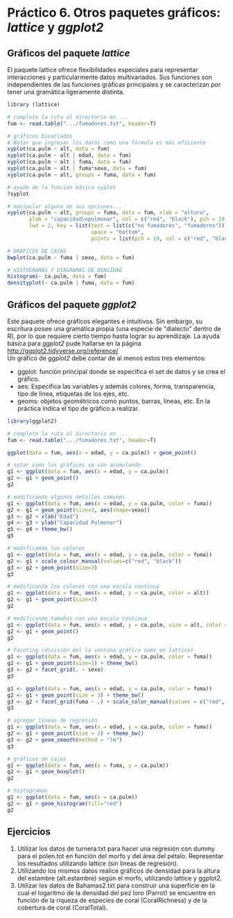 # Práctico 6. Otros paquetes gráficos: *lattice* y *ggplot2*


## Gráficos del paquete *lattice*

El paquete lattice ofrece flexibilidades especiales para representar interacciones y particularmente datos multivariados. Sus funciones son independientes de las funciones gráficas principales y se caracterizan por tener una gramática ligeramente distinta.   

```R
library (lattice)

# complete la ruta al directorio en ...
fum <- read.table(".../fumadores.txt", header=T)

# gráficos bivariados
# Notar que ingresar los datos como una fórmula es más eficiente
xyplot(ca.pulm ~ alt, data = fum)
xyplot(ca.pulm ~ alt | edad, data = fum)
xyplot(ca.pulm ~ alt | fuma, data = fum)
xyplot(ca.pulm ~ alt | fuma*sexo, data = fum)
xyplot(ca.pulm ~ alt, groups = fuma, data = fum)

# ayuda de la funcion básica xyplot
?xyplot

# manipular alguna de sus opciones...
xyplot(ca.pulm ~ alt, groups = fuma, data = fum, xlab = "altura", 
       ylab = "capacidad\npulmonar", col = c("red", "black"), pch = 19, 
       lwd = 2, key = list(text = list(c("no fumadores", "fumadores")), 
                           space = "bottom", 
                           points = list(pch = 19, col = c("red", "black"))))

# GRÁFICOS DE CAJAS
bwplot(ca.pulm ~ fuma | sexo, data = fum)

# HISTOGRAMAS Y DIAGRAMAS DE DENSIDAD
histogram(~ ca.pulm, data = fum)
densityplot(~ ca.pulm | fuma, data = fum)
```

## Gráficos del paquete *ggplot2*

Este paquete ofrece gráficos elegantes e intuitivos. Sin embargo, su escritura posee una gramática propia (una especie de "dialecto" dentro de R), por lo que requiere cierto tiempo hasta lograr su aprendizaje. La ayuda básica para *ggplot2* pude hallarse en la página http://ggplot2.tidyverse.org/reference/  
Un gráfico de *ggplot2* debe contar de al menos estos tres elementos:  

* ggplot: función principal donde se especifica el set de datos y se crea el gráfico.   
* aes: Especifica las variables y además  colores, forma, transparencia, tipo de línea, etiquetas de los ejes, etc.  
* geoms: objetos geométricos como puntos, barras, líneas, etc. En la práctica indica el tipo de gráfico a realizar.  

```R
library(ggplot2)

# complete la ruta al directorio en ...
fum <- read.table(".../fumadores.txt", header=T)

ggplot(data = fum, aes(x = edad, y = ca.pulm)) + geom_point()

# notar como los gráficos se van acumulando
g1 <- ggplot(data = fum, aes(x = edad, y = ca.pulm))
g2 <- g1 + geom_point()
g2

# modificando algunos detalles comunes
g1 <- ggplot(data = fum, aes(x = edad, y = ca.pulm, color = fuma)) 
g2 <- g1 + geom_point(size=3, aes(shape=sexo)) 
g3 <- g2 + xlab("Edad")
g4 <- g3 + ylab("Capacidad Pulmonar")
g5 <- g4 + theme_bw()
g5

# modificando los colores 
g1 <- ggplot(data = fum, aes(x = edad, y = ca.pulm, color = fuma)) 
g2 <- g1 + scale_colour_manual(values=c("red", "black"))
g3 <- g2 + geom_point(size=3) 
g3

# modificando los colores con una escala continua
g1 <- ggplot(data = fum, aes(x = edad, y = ca.pulm, color = alt)) 
g2 <- g1 + geom_point(size=3) 
g2

# modificando tamaños con una escala continua
g1 <- ggplot(data = fum, aes(x = edad, y = ca.pulm, size = alt, color = fuma)) 
g2 <- g1 + geom_point() 
g2

# Faceting (división del la ventana gráfica como en lattice)
g1 <- ggplot(data = fum, aes(x = edad, y = ca.pulm, color = fuma))
g2 <- g1 + geom_point(size=3) + theme_bw()
g3 <- g2 + facet_grid(. ~ sexo)
g3

g1 <- ggplot(data = fum, aes(x = edad, y = ca.pulm, color = fuma))
g2 <- g1 + geom_point(size = 3) + theme_bw()
g3 <- g2 + facet_grid(fuma ~ .) + scale_color_manual(values = c("red", "blue"))
g3

# agregar líneas de regresión
g1 <- ggplot(data = fum, aes(x = edad, y = ca.pulm, color = fuma))
g2 <- g1 + geom_point(size = 3) + theme_bw()
g3 <- g2 + geom_smooth(method = "lm")
g3

# gráficos de cajas
g1 <- ggplot(data = fum, aes(x = fuma, y = ca.pulm))
g2 <- g1 + geom_boxplot()
g2

# histogramas
g1 <- ggplot(data = fum, aes(x = ca.pulm))
g2 <- g1 + geom_histogram(fill="red")
g2
```

## Ejercicios

1. Utilizar los datos de turnera.txt para  hacer una regresión con dummy para el polen.tot en función del morfo y del área del pétalo. Representar los resultados utilizando lattice (sin líneas de regresión).  
2. Utilizando los mismos datos realice gráficos de densidad para la altura del estambre (alt.estambre) según el morfo, utilizando lattice y ggplot2.  
3. Utilizar los datos de Bahamas2.txt para construir una superficie en la cual el logaritmo de la densidad del pez loro (Parrot) se encuentre en función de la riqueza de especies de coral (CoralRichness) y de la cobertura de coral (CoralTotal).  
